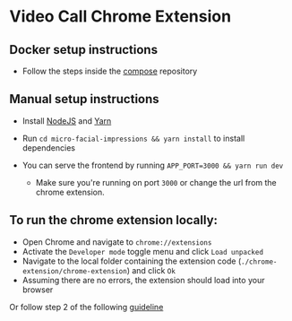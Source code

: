# Video Call Chrome Extension

## Docker setup instructions

* Follow the steps inside the [compose](https://github.com/ExpressionDetection/compose) repository

## Manual setup instructions

* Install [NodeJS](https://nodejs.org/en/) and [Yarn](https://classic.yarnpkg.com/en/)

* Run `cd micro-facial-impressions && yarn install` to install dependencies

* You can serve the frontend by running `APP_PORT=3000 && yarn run dev`
    * Make sure you're running on port `3000` or change the url from the chrome extension.

## To run the chrome extension locally:

* Open Chrome and navigate to `chrome://extensions`
* Activate the `Developer mode` toggle menu and click `Load unpacked`
* Navigate to the local folder containing the extension code (`./chrome-extension/chrome-extension`) and click `Ok`
* Assuming there are no errors, the extension should load into your browser

Or follow step 2 of the following [guideline](https://support.google.com/chrome/a/answer/2714278?hl=en&ref_topic=4412375)